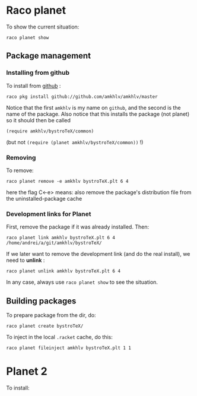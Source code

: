 # Raco planet

To show the current situation:

    raco planet show

## Package management

### Installing from github

To install from [github](http://github.com) :

    raco pkg install github://github.com/amkhlv/amkhlv/master

Notice that the first `amkhlv` is my name on `github`, and the second is the name of the package.
Also notice that this installs the package (not planet) so it should then be called

    (require amkhlv/bystroTeX/common)

(but not `(require (planet amkhlv/bystroTeX/common))` !)

### Removing

To remove:

    raco planet remove -e amkhlv bystroTeX.plt 6 4

here the flag C<-e> means: also remove the package's distribution file from the uninstalled-package cache

### Development links for Planet

First, remove the package if it was already installed. Then:

    raco planet link amkhlv bystroTeX.plt 6 4 /home/andrei/a/git/amkhlv/bystroTeX/

If we later want to remove the development link (and do the real install), we need to __unlink__ :

    raco planet unlink amkhlv bystroTeX.plt 6 4

In any case, always use `raco planet show` to see the situation.

## Building packages

To prepare package from the dir, do:

    raco planet create bystroTeX/

To inject in the local `.racket` cache, do this:

    raco planet fileinject amkhlv bystroTeX.plt 1 1

# Planet 2

To install:




